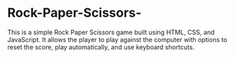 # Rock-Paper-Scissors-
This is a simple Rock Paper Scissors game built using HTML, CSS, and JavaScript. It allows the player to play against the computer with options to reset the score, play automatically, and use keyboard shortcuts.

